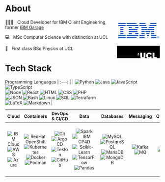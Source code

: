 # About
[<img width="140" align="right" alt="IBM logo" src="ibm.png" />](https://www.ibm.com)

🧑🏼‍💻 &nbsp; Cloud Developer for IBM Client Engineering, former [IBM Garage](https://www.ibm.com/uk-en/garage)

💻 &nbsp; MSc Computer Science with distinction at UCL 

🔭 &nbsp; First class BSc Physics at UCL 
[<img width="140" align="right" alt="UCL logo" src="ucl.jpeg" />](https://www.ucl.ac.uk/)


# Tech Stack

Programming Languages
| :---: |
| ![Python](https://img.shields.io/badge/-Python-333333?style=flat&logo=python) ![Java](https://img.shields.io/badge/-Java-333333?style=flat&logo=java) ![JavaScript](https://img.shields.io/badge/-JavaScript-333333?style=flat&logo=javascript) ![TypeScript](https://img.shields.io/badge/-TypeScript-333333?style=flat&logo=typescript) </br> ![Node](https://img.shields.io/badge/-Node.js-333333?style=flat&logo=node.js) ![React](https://img.shields.io/badge/-React.js-333333?style=flat&logo=react) ![HTML](https://img.shields.io/badge/-HTML5-333333?style=flat&logo=HTML5) ![CSS](https://img.shields.io/badge/-CSS-333333?style=flat&logo=CSS3) ![PHP](https://img.shields.io/badge/-PHP-333333?style=flat&logo=PHP) </br> ![JSON](https://img.shields.io/badge/-JSON-333333?style=flat&logo=JSON) ![Bash](https://img.shields.io/badge/-Bash-333333?style=flat&logo=gnubash) ![Linux](https://img.shields.io/badge/-Linux-333333?style=flat&logo=linux) ![SQL](https://img.shields.io/badge/-SQL-333333?style=flat&logo=microsoft-sql-server) ![Terraform](https://img.shields.io/badge/-Terraform-333333?style=flat&logo=Terraform) </br> ![LaTeX](https://img.shields.io/badge/-LaTeX-333333?style=flat&logo=latex) ![Markdown](https://img.shields.io/badge/-Markdown-333333?style=flat&logo=markdown) |

Cloud | Containers | DevOps \& CI/CD | Data | Databases | Messaging | Quantum | Editors |
| :---: | :---: | :---: | :---: | :---: | :---: | :---: | :---: |
|![IBM Cloud](https://img.shields.io/badge/-IBM_Cloud-333333?style=flat&logo=ibmcloud) ![AWS](https://img.shields.io/badge/-AWS-333333?style=flat&logo=amazonaws)</br> ![Azure](https://img.shields.io/badge/-Azure-333333?style=flat&logo=microsoftazure)      |      ![RedHat OpenShift](https://img.shields.io/badge/-RedHat_OpenShift-333333?style=flat&logo=redhat) ![Kubernetes](https://img.shields.io/badge/-Kubernetes-333333?style=flat&logo=Kubernetes) </br> ![Docker](https://img.shields.io/badge/-Docker-333333?style=flat&logo=docker) ![Podman](https://img.shields.io/badge/-Podman-333333?style=flat&logo=podman)        |    ![Git](https://img.shields.io/badge/-Git-333333?style=flat&logo=git) ![Argo CD](https://img.shields.io/badge/-Argo_CD-333333?style=flat&logo=argo) ![Tekton](https://img.shields.io/badge/-Tekton-333333?style=flat&logo=tekton) ![GitHub](https://img.shields.io/badge/-GitHub-333333?style=flat&logo=github)        |          ![Spark](https://img.shields.io/badge/-Spark-333333?style=flat&logo=apachespark) ![IBM CP4D](https://img.shields.io/badge/-IBM_CP4D-333333?style=flat&logo=ibm) ![Scikit-Learn](https://img.shields.io/badge/-ScikitLearn-333333?style=flat&logo=Scikit-Learn)<br/>![TensorFlow](https://img.shields.io/badge/-TensorFlow-333333?style=flat&logo=TensorFlow)<br/>![Pandas](https://img.shields.io/badge/-Pandas-333333?style=flat&logo=pandas)         |      ![MySQL](https://img.shields.io/badge/-MySQL-333333?style=flat&logo=mysql) ![PostgreSQL](https://img.shields.io/badge/-PostgreSQL-333333?style=flat&logo=postgresql) ![MariaDB](https://img.shields.io/badge/-MariaDB-333333?style=flat&logo=mariadb) ![MongoDB](https://img.shields.io/badge/-MongoDB-333333?style=flat&logo=mongodb)         |          ![Kafka](https://img.shields.io/badge/-Kafka-333333?style=flat&logo=apachekafka) ![MQ](https://img.shields.io/badge/-MQ-333333?style=flat&logo=rabbitmq)               |              ![Qiskit](https://img.shields.io/badge/-Qiskit-333333?style=flat&logo=Qiskit)             |         ![VScode](https://img.shields.io/badge/-VScode-333333?style=flat&logo=visualstudiocode)<br/>![Node-RED](https://img.shields.io/badge/-NodeRED-333333?style=flat&logo=NodeRED)<br/>![Jupyter Notebook](https://img.shields.io/badge/-Jupyter_Notebook-333333?style=flat&logo=jupyter)<br/>![PyCharm](https://img.shields.io/badge/-PyCharm-333333?style=flat&logo=PyCharm) ![Eclipse](https://img.shields.io/badge/-Eclipse-333333?style=flat&logo=eclipseide)            | 
